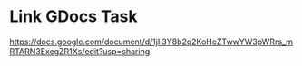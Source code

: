 # Link GDocs Task

https://docs.google.com/document/d/1jIi3Y8b2q2KoHeZTwwYW3pWRrs_mRTARN3ExegZR1Xs/edit?usp=sharing